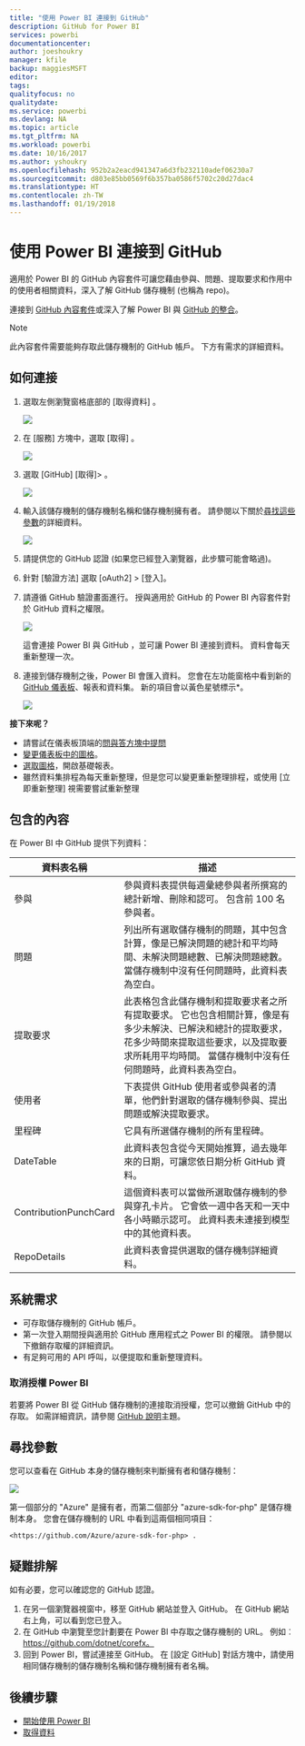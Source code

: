 ```yaml
---
title: "使用 Power BI 連接到 GitHub"
description: GitHub for Power BI
services: powerbi
documentationcenter: 
author: joeshoukry
manager: kfile
backup: maggiesMSFT
editor: 
tags: 
qualityfocus: no
qualitydate: 
ms.service: powerbi
ms.devlang: NA
ms.topic: article
ms.tgt_pltfrm: NA
ms.workload: powerbi
ms.date: 10/16/2017
ms.author: yshoukry
ms.openlocfilehash: 952b2a2eacd941347a6d3fb232110adef06230a7
ms.sourcegitcommit: d803e85bb0569f6b357ba0586f5702c20d27dac4
ms.translationtype: HT
ms.contentlocale: zh-TW
ms.lasthandoff: 01/19/2018
---
```

# <a name="connect-to-github-with-power-bi"></a>使用 Power BI 連接到 GitHub
適用於 Power BI 的 GitHub 內容套件可讓您藉由參與、問題、提取要求和作用中的使用者相關資料，深入了解 GitHub 儲存機制 (也稱為 repo)。

連接到 [GitHub 內容套件](https://app.powerbi.com/getdata/services/github)或深入了解 Power BI 與 [GitHub 的整合](https://powerbi.microsoft.com/integrations/github)。

>[!NOTE]
>此內容套件需要能夠存取此儲存機制的 GitHub 帳戶。 下方有需求的詳細資料。

## <a name="how-to-connect"></a>如何連接
1. 選取左側瀏覽窗格底部的 [取得資料]  。
   
   ![](media/service-connect-to-github/pbi_getdata.png) 
2. 在 [服務]  方塊中，選取 [取得] 。
   
   ![](media/service-connect-to-github/pbi_get_services.png) 
3. 選取 [GitHub] [取得]\> 。
   
   ![](media/service-connect-to-github/github.png)
4. 輸入該儲存機制的儲存機制名稱和儲存機制擁有者。 請參閱以下關於[尋找這些參數](#FindingParams)的詳細資料。
   
   ![](media/service-connect-to-github/pbi_github1.png)
5. 請提供您的 GitHub 認證 (如果您已經登入瀏覽器，此步驟可能會略過)。 
6. 針對 [驗證方法] 選取 [oAuth2] \> [登入]。 
7. 請遵循 GitHub 驗證畫面進行。 授與適用於 GitHub 的 Power BI 內容套件對於 GitHub 資料之權限。
   
   ![](media/service-connect-to-github/github_authorize.png)
   
   這會連接 Power BI 與 GitHub ，並可讓 Power BI 連接到資料。  資料會每天重新整理一次。
8. 連接到儲存機制之後，Power BI 會匯入資料。 您會在左功能窗格中看到新的 [GitHub 儀表板](https://powerbi.microsoft.com/integrations/github)、報表和資料集。 新的項目會以黃色星號標示\*。
   
   ![](media/service-connect-to-github/pbi_githubdash.png)

**接下來呢？**

* 請嘗試在儀表板頂端的[問與答方塊中提問](power-bi-q-and-a.md)
* [變更儀表板中的圖格](service-dashboard-edit-tile.md)。
* [選取圖格](service-dashboard-tiles.md)，開啟基礎報表。
* 雖然資料集排程為每天重新整理，但是您可以變更重新整理排程，或使用 [立即重新整理] 視需要嘗試重新整理

## <a name="whats-included"></a>包含的內容
在 Power BI 中 GitHub 提供下列資料：     

| 資料表名稱 | 描述 |
| --- | --- |
| 參與 |參與資料表提供每週彙總參與者所撰寫的總計新增、刪除和認可。 包含前 100 名參與者。 |
| 問題 |列出所有選取儲存機制的問題，其中包含計算，像是已解決問題的總計和平均時間、未解決問題總數、已解決問題總數。 當儲存機制中沒有任何問題時，此資料表為空白。 |
| 提取要求 |此表格包含此儲存機制和提取要求者之所有提取要求。 它也包含相關計算，像是有多少未解決、已解決和總計的提取要求，花多少時間來提取這些要求，以及提取要求所耗用平均時間。 當儲存機制中沒有任何問題時，此資料表為空白。 |
| 使用者 |下表提供 GitHub 使用者或參與者的清單，他們針對選取的儲存機制參與、提出問題或解決提取要求。 |
| 里程碑 |它具有所選儲存機制的所有里程碑。 |
| DateTable |此資料表包含從今天開始推算，過去幾年來的日期，可讓您依日期分析 GitHub 資料。 |
| ContributionPunchCard |這個資料表可以當做所選取儲存機制的參與穿孔卡片。 它會依一週中各天和一天中各小時顯示認可。 此資料表未連接到模型中的其他資料表。 |
| RepoDetails |此資料表會提供選取的儲存機制詳細資料。 |

## <a name="system-requirements"></a>系統需求
* 可存取儲存機制的 GitHub 帳戶。  
* 第一次登入期間授與適用於 GitHub 應用程式之 Power BI 的權限。 請參閱以下撤銷存取權的詳細資訊。  
* 有足夠可用的 API 呼叫，以便提取和重新整理資料。  

### <a name="de-authorize-power-bi"></a>取消授權 Power BI
若要將 Power BI 從 GitHub 儲存機制的連接取消授權，您可以撤銷 GitHub 中的存取。 如需詳細資訊，請參閱 [GitHub 說明](https://help.github.com/articles/keeping-your-ssh-keys-and-application-access-tokens-safe/#reviewing-your-authorized-applications-oauth)主題。

<a name="FindingParams"></a>

## <a name="finding-parameters"></a>尋找參數
您可以查看在 GitHub 本身的儲存機制來判斷擁有者和儲存機制：

![](media/service-connect-to-github/github_ownerrepo.png)

第一個部分的 "Azure" 是擁有者，而第二個部分 "azure-sdk-for-php" 是儲存機制本身。  您會在儲存機制的 URL 中看到這兩個相同項目：

    <https://github.com/Azure/azure-sdk-for-php> .

## <a name="troubleshooting"></a>疑難排解
如有必要，您可以確認您的 GitHub 認證。  

1. 在另一個瀏覽器視窗中，移至 GitHub 網站並登入 GitHub。 在 GitHub 網站右上角，可以看到您已登入。    
2. 在 GitHub 中瀏覽至您計劃要在 Power BI 中存取之儲存機制的 URL。 例如︰https://github.com/dotnet/corefx。  
3. 回到 Power BI，嘗試連接至 GitHub。 在 [設定 GitHub] 對話方塊中，請使用相同儲存機制的儲存機制名稱和儲存機制擁有者名稱。  

## <a name="next-steps"></a>後續步驟
* [開始使用 Power BI](service-get-started.md)
* [取得資料](service-get-data.md)

